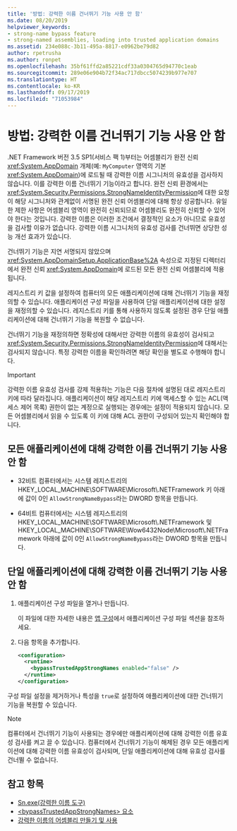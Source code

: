 ```yaml
---
title: '방법: 강력한 이름 건너뛰기 기능 사용 안 함'
ms.date: 08/20/2019
helpviewer_keywords:
- strong-name bypass feature
- strong-named assemblies, loading into trusted application domains
ms.assetid: 234e088c-3b11-495a-8817-e0962be79d82
author: rpetrusha
ms.author: ronpet
ms.openlocfilehash: 35bf61ffd2a85221cdf33a0304765d94770c1eab
ms.sourcegitcommit: 289e06e904b72f34ac717dbcc5074239b977e707
ms.translationtype: HT
ms.contentlocale: ko-KR
ms.lasthandoff: 09/17/2019
ms.locfileid: "71053984"
---
```

# <a name="how-to-disable-the-strong-name-bypass-feature"></a>방법: 강력한 이름 건너뛰기 기능 사용 안 함
.NET Framework 버전 3.5 SP1(서비스 팩 1)부터는 어셈블리가 완전 신뢰 <xref:System.AppDomain> 개체(예: `MyComputer` 영역의 기본 <xref:System.AppDomain>)에 로드될 때 강력한 이름 시그니처의 유효성을 검사하지 않습니다. 이를 강력한 이름 건너뛰기 기능이라고 합니다. 완전 신뢰 환경에서는 <xref:System.Security.Permissions.StrongNameIdentityPermission>에 대한 요청이 해당 시그니처와 관계없이 서명된 완전 신뢰 어셈블리에 대해 항상 성공합니다. 유일한 제한 사항은 어셈블리 영역이 완전히 신뢰되므로 어셈블리도 완전히 신뢰할 수 있어야 한다는 것입니다. 강력한 이름은 이러한 조건에서 결정적인 요소가 아니므로 유효성을 검사할 이유가 없습니다. 강력한 이름 시그니처의 유효성 검사를 건너뛰면 상당한 성능 개선 효과가 있습니다.  
  
 건너뛰기 기능은 지연 서명되지 않았으며 <xref:System.AppDomainSetup.ApplicationBase%2A> 속성으로 지정된 디렉터리에서 완전 신뢰 <xref:System.AppDomain>에 로드된 모든 완전 신뢰 어셈블리에 적용됩니다.  
  
 레지스트리 키 값을 설정하여 컴퓨터의 모든 애플리케이션에 대해 건너뛰기 기능을 재정의할 수 있습니다. 애플리케이션 구성 파일을 사용하여 단일 애플리케이션에 대한 설정을 재정의할 수 있습니다. 레지스트리 키를 통해 사용하지 않도록 설정된 경우 단일 애플리케이션에 대해 건너뛰기 기능을 복원할 수 없습니다.  
  
 건너뛰기 기능을 재정의하면 정확성에 대해서만 강력한 이름의 유효성이 검사되고 <xref:System.Security.Permissions.StrongNameIdentityPermission>에 대해서는 검사되지 않습니다. 특정 강력한 이름을 확인하려면 해당 확인을 별도로 수행해야 합니다.  
  
> [!IMPORTANT]
> 강력한 이름 유효성 검사를 강제 적용하는 기능은 다음 절차에 설명된 대로 레지스트리 키에 따라 달라집니다. 애플리케이션이 해당 레지스트리 키에 액세스할 수 있는 ACL(액세스 제어 목록) 권한이 없는 계정으로 실행되는 경우에는 설정이 적용되지 않습니다. 모든 어셈블리에서 읽을 수 있도록 이 키에 대해 ACL 권한이 구성되어 있는지 확인해야 합니다.  
  
## <a name="disable-the-strong-name-bypass-feature-for-all-applications"></a>모든 애플리케이션에 대해 강력한 이름 건너뛰기 기능 사용 안 함  
  
- 32비트 컴퓨터에서는 시스템 레지스트리의 HKEY_LOCAL_MACHINE\SOFTWARE\Microsoft\\.NETFramework 키 아래에 값이 0인 `AllowStrongNameBypass`라는 DWORD 항목을 만듭니다.  
  
- 64비트 컴퓨터에서는 시스템 레지스트리의 HKEY_LOCAL_MACHINE\SOFTWARE\Microsoft\\.NETFramework 및 HKEY_LOCAL_MACHINE\SOFTWARE\Wow6432Node\Microsoft\\.NETFramework 아래에 값이 0인 `AllowStrongNameBypass`라는 DWORD 항목을 만듭니다.  
  
## <a name="disable-the-strong-name-bypass-feature-for-a-single-application"></a>단일 애플리케이션에 대해 강력한 이름 건너뛰기 기능 사용 안 함  
  
1. 애플리케이션 구성 파일을 열거나 만듭니다.  
  
    이 파일에 대한 자세한 내용은 [앱 구성](../../framework/configure-apps/index.md)에서 애플리케이션 구성 파일 섹션을 참조하세요.  
  
2. 다음 항목을 추가합니다.  
  
    ```xml  
    <configuration>  
      <runtime>  
        <bypassTrustedAppStrongNames enabled="false" />  
      </runtime>  
    </configuration>  
    ```  
  
 구성 파일 설정을 제거하거나 특성을 `true`로 설정하여 애플리케이션에 대한 건너뛰기 기능을 복원할 수 있습니다.  
  
> [!NOTE]
> 컴퓨터에서 건너뛰기 기능이 사용되는 경우에만 애플리케이션에 대해 강력한 이름 유효성 검사를 켜고 끌 수 있습니다. 컴퓨터에서 건너뛰기 기능이 해제된 경우 모든 애플리케이션에 대해 강력한 이름 유효성이 검사되며, 단일 애플리케이션에 대해 유효성 검사를 건너뛸 수 없습니다.  
  
## <a name="see-also"></a>참고 항목

- [Sn.exe(강력한 이름 도구)](../../framework/tools/sn-exe-strong-name-tool.md)
- [\<bypassTrustedAppStrongNames> 요소](../../framework/configure-apps/file-schema/runtime/bypasstrustedappstrongnames-element.md)
- [강력한 이름의 어셈블리 만들기 및 사용](create-use-strong-named.md)
